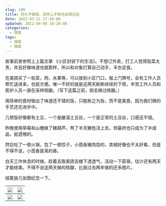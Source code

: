 ```yaml
---
slug: 109
title: 好久不做饭，突然上手倒也说得过去
date: 2022-03-21 17:36:00
updated: 2022-04-08 10:28:08
categories: 
  - 随笔
tags: 
  - 随笔
  - 做饭
---
```




故事前景参照上上篇文章 《小区封锁下的生活》。不想订外卖，打工人觉得饭菜太贵，并且好像味道也就那样，所以和对象打算自己动手，丰衣足食。

<!-- more -->

在美团买了一些菜，肉，水果等，可以放到小区门口，报上门牌号，会有工作人员帮忙送进来，也挺方便。唯一不好的就是这两天断断续续的下雨，辛苦工作人员和医护人员一直在采样核酸。（写下这篇之前，刚去做过核酸。）

用简单的食材做出了味道还不错的饭，只能称之为饭，而不是美食，因为我们俩的手艺还在进步中。

几顿饭好像都有土豆，一个是酸溜土豆丝，一个是正常的土豆丝，口感还不错。

昨晚使用草莓和山楂做了糖葫芦，熬了半天糖色浇上去，但最终也只成为了半成品，挺遗憾的。

然后吃了一顿火锅，包了一顿饺子，小茴香猪肉馅的，卖相好像也不太好看，但是不得不说，小茴香是真的香。

白天工作休息的时候，趁着去取美团去楼下透透气，活动一下筋骨。估计还有两天才能结束。不得不说这两天做的核酸，比我过去两年做的还多图片。

结尾放几张图纪念一下。

|![](https://cdn.staticaly.com/gh/zoer98/pic-cdn@main/2022/03/22/51b994dfc21069ad8da0db2ed852dc7f.png)|![](https://cdn.staticaly.com/gh/zoer98/pic-cdn@main/2022/03/22/d7958a8dfc0d37fa7ac909fbeacb14e2.png)|
|---|---|
|![](https://cdn.staticaly.com/gh/zoer98/pic-cdn@main/2022/03/22/e5acc14667b06502d48c8371664d8105.png)|![](https://cdn.staticaly.com/gh/zoer98/pic-cdn@main/2022/03/22/d6ab67df9e558c05cc6bda64c696756e.png)|






